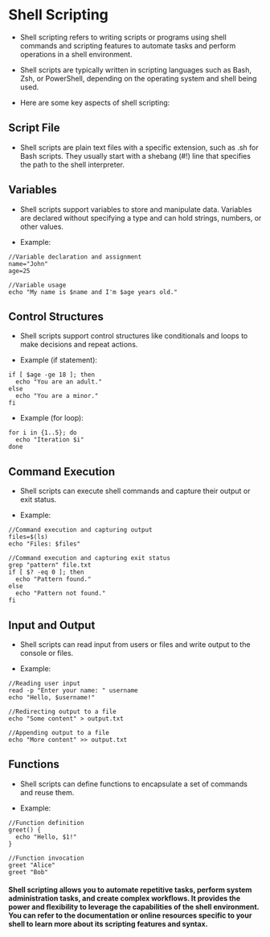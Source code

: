 # Shell Scripting

* Shell scripting refers to writing scripts or programs using shell commands and scripting features to automate tasks and perform operations in a shell environment. 

* Shell scripts are typically written in scripting languages such as Bash, Zsh, or PowerShell, depending on the operating system and shell being used.

* Here are some key aspects of shell scripting:

## Script File
* Shell scripts are plain text files with a specific extension, such as .sh for Bash scripts. They usually start with a shebang (#!) line that specifies the path to the shell interpreter.

## Variables
* Shell scripts support variables to store and manipulate data. Variables are declared without specifying a type and can hold strings, numbers, or other values.

* Example:
~~~~
//Variable declaration and assignment
name="John"
age=25

//Variable usage
echo "My name is $name and I'm $age years old."
~~~~

## Control Structures
* Shell scripts support control structures like conditionals and loops to make decisions and repeat actions.

* Example (if statement):
~~~~
if [ $age -ge 18 ]; then
  echo "You are an adult."
else
  echo "You are a minor."
fi
~~~~

* Example (for loop):
~~~~
for i in {1..5}; do
  echo "Iteration $i"
done
~~~~

## Command Execution
* Shell scripts can execute shell commands and capture their output or exit status.

* Example:
~~~~
//Command execution and capturing output
files=$(ls)
echo "Files: $files"

//Command execution and capturing exit status
grep "pattern" file.txt
if [ $? -eq 0 ]; then
  echo "Pattern found."
else
  echo "Pattern not found."
fi
~~~~

## Input and Output
* Shell scripts can read input from users or files and write output to the console or files.

* Example:
~~~~
//Reading user input
read -p "Enter your name: " username
echo "Hello, $username!"

//Redirecting output to a file
echo "Some content" > output.txt

//Appending output to a file
echo "More content" >> output.txt
~~~~

## Functions
* Shell scripts can define functions to encapsulate a set of commands and reuse them.

* Example:
~~~~
//Function definition
greet() {
  echo "Hello, $1!"
}

//Function invocation
greet "Alice"
greet "Bob"
~~~~

#### Shell scripting allows you to automate repetitive tasks, perform system administration tasks, and create complex workflows. It provides the power and flexibility to leverage the capabilities of the shell environment. You can refer to the documentation or online resources specific to your shell to learn more about its scripting features and syntax.
